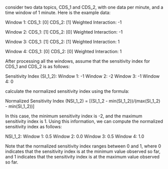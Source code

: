 consider two data topics, CDS_1 and CDS_2, with one data per minute, and a time window of 1 minute. Here is the example data:

Window 1: CDS_1: [0] CDS_2: [1] Weighted Interaction: -1

Window 2: CDS_1: [1] CDS_2: [0] Weighted Interaction: -1

Window 3: CDS_1: [1] CDS_2: [1] Weighted Interaction: 1

Window 4: CDS_1: [0] CDS_2: [0] Weighted Interaction: 1

After processing all the windows, assume that the sensitivity index for CDS_1 and CDS_2 is as follows:

Sensitivity Index (SI_1_2): Window 1: -1 Window 2: -2 Window 3: -1 Window 4: 0

calculate the normalized sensitivity index using the formula:

Normalized Sensitivity Index (NSI_1_2) = [(SI_1_2 - min(SI_1_2))/(max(SI_1_2) - min(SI_1_2))]

In this case, the minimum sensitivity index is -2, and the maximum sensitivity index is 1. Using this information, we can compute the normalized sensitivity index as follows:

NSI_1_2: Window 1: 0.5 Window 2: 0.0 Window 3: 0.5 Window 4: 1.0

Note that the normalized sensitivity index ranges between 0 and 1, where 0 indicates that the sensitivity index is at the minimum value observed so far, and 1 indicates that the sensitivity index is at the maximum value observed so far.
